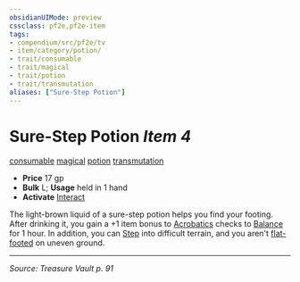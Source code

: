 ```yaml
---
obsidianUIMode: preview
cssclass: pf2e,pf2e-item
tags:
- compendium/src/pf2e/tv
- item/category/potion/
- trait/consumable
- trait/magical
- trait/potion
- trait/transmutation
aliases: ["Sure-Step Potion"]
---
```

# Sure-Step Potion *Item 4*  
[consumable](consumable.md "Consumable Item Trait")  [magical](magical.md "Magical Item Trait")  [potion](potion.md "Potion Item Trait")  [transmutation](transmutation.md "Transmutation School Trait")  

- **Price** 17 gp
- **Bulk** L; **Usage** held in 1 hand
- **Activate** [Interact](interact.md)

The light-brown liquid of a sure-step potion helps you find your footing. After drinking it, you gain a +1 item bonus to [Acrobatics](skills.md#Acrobatics) checks to [Balance](balance.md) for 1 hour. In addition, you can [Step](step.md) into difficult terrain, and you aren't [flat-footed](conditions.md#Flat-footed) on uneven ground.


---
*Source: Treasure Vault p. 91*